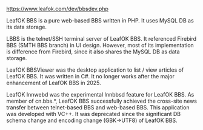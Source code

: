 https://www.leafok.com/dev/bbsdev.php  

LeafOK BBS is a pure web-based BBS written in PHP. It uses MySQL DB as its data storage.  

LBBS is the telnet/SSH terminal server of LeafOK BBS. It referenced Firebird BBS (SMTH BBS branch) in UI design. However, most of its implementation is difference from Firebird, since it also shares the MySQL DB as data storage.  

LeafOK BBSViewer was the desktop application to list / view articles of LeafOK BBS. It was written in C#. It no longer works after the major enhancement of LeafOK BBS in 2025.  

LeafOK Innwebd was the experimental Innbbsd feature for LeafOK BBS. As member of cn.bbs.*, LeafOK BBS successfully achieved the cross-site news transfer between telnet-based BBS and web-based BBS. This application was developed with VC++. It was deprecated since the significant DB schema change and encoding change (GBK->UTF8) of LeafOK BBS.  
